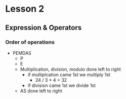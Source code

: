 # Lesson 2

## Expression & Operators

### Order of operations

* PEMDAS
	* P
	* E
	* Multiplication, division, modulo done left to right
		* if multiplcation came 1st we multiply 1st
			* 24 / 3 * 4 = 32
		* if division came 1st we divide 1st
	* AS done left to right